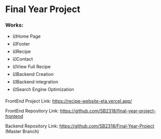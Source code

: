 

# Final Year Project 

### Works:

* ☑️Home Page
* ☑️Footer
* ☑️Recipe
* ☑️Contact
* ☑️View Full Recipe
* ☑️Backend Creation
* ☑️Backend integration
* ☑️Search Engine Optimization


FrontEnd Project Link: https://recipe-website-eta.vercel.app/

FrontEnd Repository Link: https://github.com/SB2318/final-year-project-frontend

Backend Repository Link: https://github.com/SB2318/Final-Year-Project    (Master Branch)

